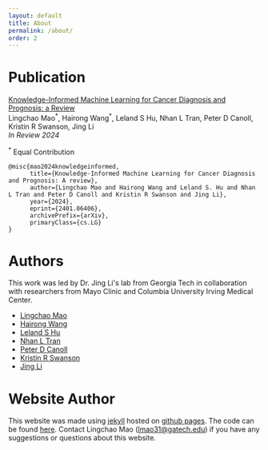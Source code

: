 ```yaml
---
layout: default
title: About
permalink: /about/
order: 2
---
```


# Publication

[Knowledge-Informed Machine Learning for Cancer Diagnosis and Prognosis: a Review](https://arxiv.org/abs/2401.06406/) \
Lingchao Mao<sup>\*</sup>, Hairong Wang<sup>\*</sup>, Leland S Hu, Nhan L Tran, Peter D Canoll, Kristin R Swanson, Jing Li \
*In Review 2024*

<sup>\*</sup> Equal Contribution

```
@misc{mao2024knowledgeinformed,
      title={Knowledge-Informed Machine Learning for Cancer Diagnosis and Prognosis: A review}, 
      author={Lingchao Mao and Hairong Wang and Leland S. Hu and Nhan L Tran and Peter D Canoll and Kristin R Swanson and Jing Li},
      year={2024},
      eprint={2401.06406},
      archivePrefix={arXiv},
      primaryClass={cs.LG}
}
```



# Authors

This work was led by Dr. Jing Li's lab from Georgia Tech in collaboration with researchers from Mayo Clinic and Columbia University Irving Medical Center. 

* [Lingchao Mao](https://lingchm.github.io/)
* [Hairong Wang](https://www.isye.gatech.edu/users/hairong-wang)
* [Leland S Hu](https://www.mayoclinic.org/biographies/hu-leland-s-m-d/bio-20055165)
* [Nhan L Tran](https://www.mayo.edu/research/faculty/tran-nhan-l-ph-d/bio-20305146)
* [Peter D Canoll](https://www.pathology.columbia.edu/profile/peter-d-canoll-md)
* [Kristin R Swanson](https://www.mayoclinic.org/biographies/swanson-kristin-r-ph-d/bio-20164843)
* [Jing Li](https://sites.gatech.edu/jing-li/)

# Website Author

This website was made using [jekyll](https://jekyllrb.com) hosted on [github pages](https://pages.github.com). The code can be found [here](https://github.com/lingchm/kinformed-machine-learning-cancer). Contact Lingchao Mao (lmao31@gatech.edu) if you have any suggestions or questions about this website.
